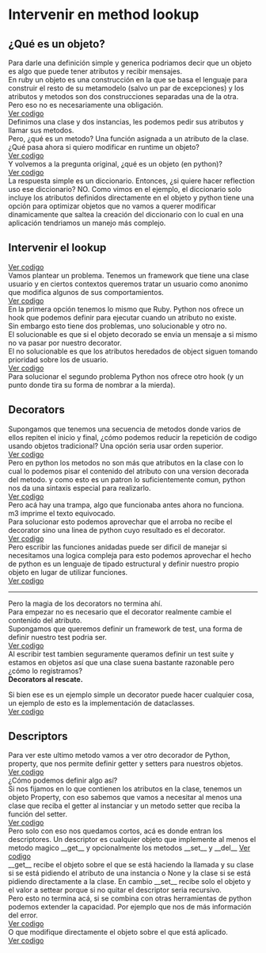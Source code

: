 # Intervenir en method lookup

## ¿Qué es un objeto?

Para darle una definición simple y generica podriamos decir que un objeto es algo que puede tener atributos y recibir mensajes.  
En ruby un objeto es una construcción en la que se basa el lenguaje para construir el resto de su metamodelo \(salvo un par de excepciones\) y los atributos y metodos son dos construcciones separadas una de la otra.   
Pero eso no es necesariamente una obligación.  
[Ver codigo](<1a - Qué es un objeto.ipynb>)  
Definimos una clase y dos instancias, les podemos pedir sus atributos y llamar sus metodos.  
Pero, ¿qué es un metodo? Una función asignada a un atributo de la clase.
¿Qué pasa ahora si quiero modificar en runtime un objeto?  
[Ver codigo](<1b - Qué es un objeto.ipynb>)  
Y volvemos a la pregunta original, ¿qué es un objeto \(en python\)?  
[Ver codigo](<1c - Qué es un objeto.ipynb>)  
La respuesta simple es un diccionario. Entonces, ¿si quiere hacer reflection uso ese diccionario? NO.
Como vimos en el ejemplo, el diccionario solo incluye los atributos definidos directamente en el objeto y python tiene una opción para optimizar objetos que no vamos a querer modificar dinamicamente que saltea la creación del diccionario con lo cual en una aplicación tendriamos un manejo más complejo.  

## Intervenir el lookup

[Ver codigo](<2a - Intervenir el lookup.ipynb>)  
Vamos plantear un problema. Tenemos un framework que tiene una clase usuario y en ciertos contextos queremos tratar un usuario como anonimo que modifica algunos de sus comportamientos.  
[Ver codigo](<2b - Intervenir el lookup.ipynb>)  
En la primera opción tenemos lo mismo que Ruby. Python nos ofrece un hook que podemos definir para ejecutar cuando un atributo no existe.  
Sin embargo esto tiene dos problemas, uno solucionable y otro no.  
El solucionable es que si el objeto decorado se envia un mensaje a si mismo no va pasar por nuestro decorator.  
El no solucionable es que los atributos heredados de object siguen tomando prioridad sobre los de usuario.  
[Ver codigo](<2c - Intervenir el lookup.ipynb>)  
Para solucionar el segundo problema Python nos ofrece otro hook \(y un punto donde tira su forma de nombrar a la mierda\).  

## Decorators

Supongamos que tenemos una secuencia de metodos donde varios de ellos repiten el inicio y final, ¿cómo podemos reducir la repetición de codigo usando objetos tradicional? Una opción seria usar orden superior.  
[Ver codigo](<3a - Decorators.ipynb>)  
Pero en python los metodos no son más que atributos en la clase con lo cual lo podemos pisar el contenido del atributo con una version decorada del metodo.
y como esto es un patron lo suficientemente comun, python nos da una sintaxis especial para realizarlo.  
[Ver codigo](<3b - Decorators.ipynb>)  
Pero acá hay una trampa, algo que funcionaba antes ahora no funciona.  
m3 imprime el texto equivocado.  
Para solucionar esto podemos aprovechar que el arroba no recibe el decorator sino una linea de python cuyo resultado es el decorator.  
[Ver codigo](<3c - Decorators.ipynb>)  
Pero escribir las funciones anidadas puede ser dificil de manejar si necesitamos una logica compleja para esto podemos aprovechar el hecho de python es un lenguaje de tipado estructural y definir nuestro propio objeto en lugar de utilizar funciones.  
[Ver codigo](<3d - Decorators.ipynb>)  

---
Pero la magia de los decorators no termina ahí.  
Para empezar no es necesario que el decorator realmente cambie el contenido del atributo.   
Supongamos que queremos definir un framework de test, una forma de definir nuestro test podria ser.  
[Ver codigo](<3e - Decorators.ipynb>)  
Al escribir test tambien seguramente queramos definir un test suite y estamos en objetos así que una clase suena bastante razonable pero ¿cómo lo registramos?  
**Decorators al rescate.**  

Si bien ese es un ejemplo simple un decorator puede hacer cualquier cosa, un ejemplo de esto es la implementación de dataclasses.  
[Ver codigo](<3g - Decorators.ipynb>)  

## Descriptors

Para ver este ultimo metodo vamos a ver otro decorador de Python, property, que nos permite definir getter y setters para nuestros objetos.  
[Ver codigo](<4a - Descriptors.ipynb>)  
¿Cómo podemos definir algo así?   
Si nos fijamos en lo que contienen los atributos en la clase, tenemos un objeto Property, con eso sabemos que vamos a necesitar al menos una clase que reciba el getter al instanciar y un metodo setter que reciba la función del setter.  
[Ver codigo](<4b - Descriptors.ipynb>)  
Pero solo con eso nos quedamos cortos, acá es donde entran los descriptores. Un descriptor es cualquier objeto que implemente al menos el metodo magico \_\_get\_\_ y opcionalmente los metodos \_\_set\_\_ y \_\_del\_\_
[Ver codigo](<4c - Descriptors.ipynb>)  
\_\_get\_\_ recibe el objeto sobre el que se está haciendo la llamada y su clase si se está pidiendo el atributo de una instancia o None y la clase si se está pidiendo directamente a la clase.
En cambio \_\_set\_\_ recibe solo el objeto y el valor a settear porque si no quitar el descriptor seria recursivo.  
Pero esto no termina acá, si se combina con otras herramientas de python podemos extender la capacidad. Por ejemplo que nos de más información del error.  
[Ver codigo](<4d - Descriptors.ipynb>)  
O que modifique directamente el objeto sobre el que está aplicado.  
[Ver codigo](<4e - Descriptors.ipynb>)  
